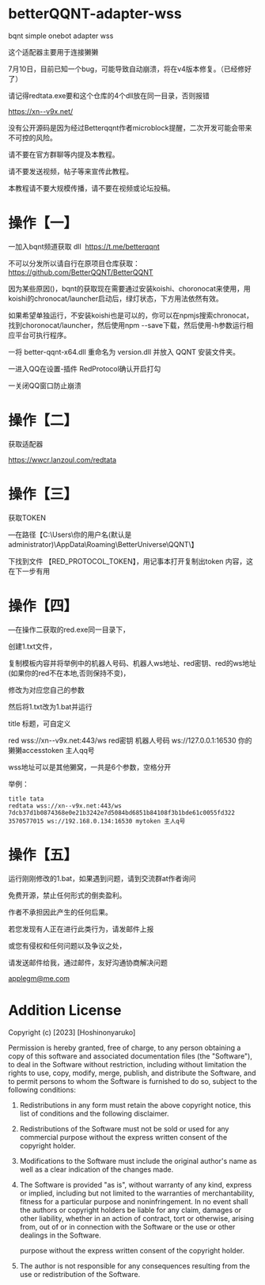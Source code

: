 # betterQQNT-adapter-wss
bqnt simple onebot adapter wss

这个适配器主要用于连接獭獭

7月10日，目前已知一个bug，可能导致自动崩溃，将在v4版本修复。（已经修好了）

请记得redtata.exe要和这个仓库的4个dll放在同一目录，否则报错

https://xn--v9x.net/

没有公开源码是因为经过Betterqqnt作者microblock提醒，二次开发可能会带来不可控的风险。

请不要在官方群聊等内提及本教程。

请不要发送视频，帖子等来宣传此教程。

本教程请不要大规模传播，请不要在视频或论坛投稿。


# 操作【一】

一加入bqnt频道获取 dll  https://t.me/betterqqnt

不可以分发所以请自行在原项目仓库获取：https://github.com/BetterQQNT/BetterQQNT

因为某些原因()，bqnt的获取现在需要通过安装koishi、choronocat来使用，用koishi的chronocat/launcher启动后，绿灯状态，下方用法依然有效。

如果希望单独运行，不安装koishi也是可以的，你可以在npmjs搜索chronocat，找到choronocat/launcher，然后使用npm --save下载，然后使用-h参数运行相应平台可执行程序。

一将 better-qqnt-x64.dll 重命名为 version.dll 并放入 QQNT 安装文件夹。

一进入QQ在设置-插件 RedProtocol确认开启打勾

一关闭QQ窗口防止崩溃


# 操作【二】

获取适配器

https://wwcr.lanzoul.com/redtata


# 操作【三】

获取TOKEN

—在路径【C:\Users\你的用户名(默认是administrator)\AppData\Roaming\BetterUniverse\QQNT\】

下找到文件 【RED_PROTOCOL_TOKEN】，用记事本打开复制出token 内容，这在下一步有用


# 操作【四】

—在操作二获取的red.exe同一目录下，

创建1.txt文件，

复制模板内容并将举例中的机器人号码、机器人ws地址、red密钥、red的ws地址(如果你的red不在本地,否则保持不变)，

修改为对应您自己的参数

然后将1.txt改为1.bat并运行


title 标题，可自定义

red wss://xn--v9x.net:443/ws red密钥 机器人号码 ws://127.0.0.1:16530 你的獭獭accesstoken 主人qq号

wss地址可以是其他獭窝，一共是6个参数，空格分开

举例：
```
title tata
redtata wss://xn--v9x.net:443/ws 7dcb37d1b0874368e0e21b3242e7d5084bd6851b84108f3b1bde61c0055fd322 3570577015 ws://192.168.0.134:16530 mytoken 主人q号
```

# 操作【五】

运行刚刚修改的1.bat，如果遇到问题，请到交流群at作者询问

免费开源，禁止任何形式的倒卖盈利。

作者不承担因此产生的任何后果。

若您发现有人正在进行此类行为，请发邮件上报

或您有侵权和任何问题以及争议之处，

请发送邮件给我，通过邮件，友好沟通协商解决问题

applegm@me.com

# Addition License

Copyright (c) [2023] [Hoshinonyaruko]

Permission is hereby granted, free of charge, to any person obtaining a copy
of this software and associated documentation files (the "Software"), to deal
in the Software without restriction, including without limitation the rights
to use, copy, modify, merge, publish, and distribute the Software, and to
permit persons to whom the Software is furnished to do so, subject to the
following conditions:

1. Redistributions in any form must retain the above copyright notice,
   this list of conditions and the following disclaimer.

2. Redistributions of the Software must not be sold or used for any
   commercial purpose without the express written consent of the copyright
   holder.

3. Modifications to the Software must include the original author's
   name as well as a clear indication of the changes made.

4. The Software is provided "as is", without warranty of any kind, express
   or implied, including but not limited to the warranties of
   merchantability, fitness for a particular purpose and noninfringement.
   In no event shall the authors or copyright holders be liable for any
   claim, damages or other liability, whether in an action of contract,
   tort or otherwise, arising from, out of or in connection with the
   Software or the use or other dealings in the Software.

   purpose without the express written consent of the copyright holder.

4. The author is not responsible for any consequences resulting from the use
   or redistribution of the Software.
